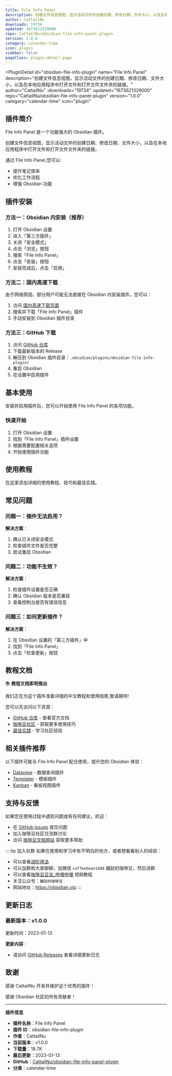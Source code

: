 ```yaml
---
title: File Info Panel
description: 创建文件信息视图，显示活动文件的创建日期、修改日期、文件大小，以及在本地应用程序中打开文件和打开文件文件夹的链接。
author: CattailNu
downloads: 19734
updated: 1673621329000
repo: CattailNu/obsidian-file-info-panel-plugin
version: 1.0.0
category: calendar-time
icon: plugin
sidebar: false
pageClass: plugin-detail-page
---
```


<PluginDetail
  id="obsidian-file-info-plugin"
  name="File Info Panel"
  description="创建文件信息视图，显示活动文件的创建日期、修改日期、文件大小，以及在本地应用程序中打开文件和打开文件文件夹的链接。"
  author="CattailNu"
  :downloads="19734"
  :updated="1673621329000"
  repo="CattailNu/obsidian-file-info-panel-plugin"
  version="1.0.0"
  category="calendar-time"
  icon="plugin"
>

<!-- AUTO_GENERATED_START -->
## 插件简介

File Info Panel 是一个功能强大的 Obsidian 插件。

创建文件信息视图，显示活动文件的创建日期、修改日期、文件大小，以及在本地应用程序中打开文件和打开文件文件夹的链接。

通过 File Info Panel,您可以:

- 提升笔记效率
- 优化工作流程
- 增强 Obsidian 功能

<!-- AUTO_GENERATED_END -->

<!-- AUTO_GENERATED_START -->
## 插件安装

### 方法一：Obsidian 内安装（推荐）

1. 打开 Obsidian 设置
2. 进入「第三方插件」
3. 关闭「安全模式」
4. 点击「浏览」按钮
5. 搜索「File Info Panel」
6. 点击「安装」按钮
7. 安装完成后，点击「启用」

### 方法二：国内高速下载

由于网络原因，部分用户可能无法直接在 Obsidian 内安装插件。您可以：

1. 访问 [国内高速下载页面](/zh/documentation/obsidian-plugins-download.html)
2. 搜索并下载「File Info Panel」插件
3. 手动安装到 Obsidian 插件目录

### 方法三：GitHub 下载

1. 访问 [GitHub 仓库](https://github.com/CattailNu/obsidian-file-info-panel-plugin)
2. 下载最新版本的 Release
3. 解压到 Obsidian 插件目录：`.obsidian/plugins/obsidian-file-info-plugin/`
4. 重启 Obsidian
5. 在设置中启用插件

## 基本使用

安装并启用插件后，您可以开始使用 File Info Panel 的各项功能。

### 快速开始

1. 打开 Obsidian 设置
2. 找到「File Info Panel」插件设置
3. 根据需要配置相关选项
4. 开始使用插件功能

<!-- AUTO_GENERATED_END -->

<!-- CUSTOM_CONTENT_START:tutorial -->
## 使用教程

在这里添加详细的使用教程、技巧和最佳实践。

<!-- CUSTOM_CONTENT_END:tutorial -->

<!-- SHARED_CONTENT_START -->
## 常见问题

### 问题一：插件无法启用？

**解决方案**：
1. 确认已关闭安全模式
2. 检查插件文件是否完整
3. 尝试重启 Obsidian

### 问题二：功能不生效？

**解决方案**：
1. 检查插件设置是否正确
2. 确认 Obsidian 版本是否兼容
3. 查看控制台是否有错误信息

### 问题三：如何更新插件？

**解决方案**：
1. 在 Obsidian 设置的「第三方插件」中
2. 找到「File Info Panel」
3. 点击「检查更新」按钮

## 教程文档

📚 **教程文档即将推出**

我们正在为这个插件准备详细的中文教程和使用指南,敬请期待!

您可以先访问以下资源：
- [GitHub 仓库](https://github.com/CattailNu/obsidian-file-info-panel-plugin) - 查看官方文档
- [咖啡豆社区](/zh/bases/) - 获取更多使用技巧
- [最佳实践](/zh/best-practices/) - 学习社区经验

## 相关插件推荐

以下插件可能与 File Info Panel 配合使用，提升您的 Obsidian 体验：

- [Dataview](/zh/plugins/dataview.html) - 数据查询插件
- [Templater](/zh/plugins/templater-obsidian.html) - 模板插件
- [Kanban](/zh/plugins/obsidian-kanban.html) - 看板视图插件

## 支持与反馈

如果您在使用过程中遇到问题或有任何建议，欢迎：

- 在 [GitHub Issues](https://github.com/CattailNu/obsidian-file-info-panel-plugin/issues) 提交问题
- 加入咖啡豆社区交流群讨论
- 访问 [咖啡豆文档网站](https://obsidian.vip) 获取更多帮助

::: tip 加入社群
如果在使用和学习中有不明白的地方，或者想看看别人的经验：
- 可以查看[进阶用法](/zh/advanced)
- 可以加群和大家聊聊，加微信 `coffeebean1688` 蹦跶的咖啡豆，然后进群
- 可以查看[咖啡豆豆龙_哔哩哔哩](https://space.bilibili.com/618777356) 视频教程
- 关注公众号：`蹦跶的咖啡豆`
- 网站地址：https://obsidian.vip
:::
<!-- SHARED_CONTENT_END -->

<!-- AUTO_GENERATED_START -->
## 更新日志

### 最新版本：v1.0.0

更新时间：2023-01-13

**更新内容**：
- 请访问 [GitHub Releases](https://github.com/CattailNu/obsidian-file-info-panel-plugin/releases) 查看详细更新日志

## 致谢

感谢 CattailNu 开发并维护这个优秀的插件！

感谢 Obsidian 社区的所有贡献者！

---

**插件信息**
- **插件名称**：File Info Panel
- **插件 ID**：obsidian-file-info-plugin
- **作者**：CattailNu
- **当前版本**：v1.0.0
- **下载量**：19.7K
- **最后更新**：2023-01-13
- **GitHub**：[CattailNu/obsidian-file-info-panel-plugin](https://github.com/CattailNu/obsidian-file-info-panel-plugin)
- **分类**：calendar-time
<!-- AUTO_GENERATED_END -->

</PluginDetail>

